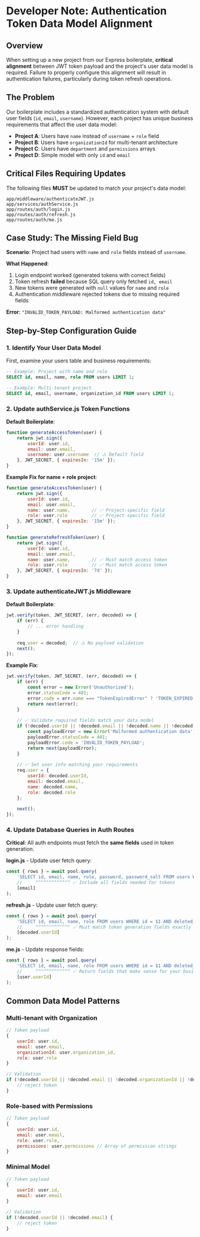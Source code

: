 # Developer Note: Authentication Token Data Model Alignment

## Overview

When setting up a new project from our Express boilerplate, **critical alignment** between JWT token payload and the project's user data model is required. Failure to properly configure this alignment will result in authentication failures, particularly during token refresh operations.

## The Problem

Our boilerplate includes a standardized authentication system with default user fields (`id`, `email`, `username`). However, each project has unique business requirements that affect the user data model:

- **Project A**: Users have `name` instead of `username` + `role` field
- **Project B**: Users have `organizationId` for multi-tenant architecture  
- **Project C**: Users have `department` and `permissions` arrays
- **Project D**: Simple model with only `id` and `email`

## Critical Files Requiring Updates

The following files **MUST** be updated to match your project's data model:

```
app/middleware/authenticateJWT.js
app/services/authService.js  
app/routes/auth/login.js
app/routes/auth/refresh.js
app/routes/auth/me.js
```

## Case Study: The Missing Field Bug

**Scenario**: Project had users with `name` and `role` fields instead of `username`.

**What Happened**:
1. Login endpoint worked (generated tokens with correct fields)
2. Token refresh **failed** because SQL query only fetched `id, email`
3. New tokens were generated with `null` values for `name` and `role`
4. Authentication middleware rejected tokens due to missing required fields

**Error**: `"INVALID_TOKEN_PAYLOAD: Malformed authentication data"`

## Step-by-Step Configuration Guide

### 1. Identify Your User Data Model

First, examine your users table and business requirements:

```sql
-- Example: Project with name and role
SELECT id, email, name, role FROM users LIMIT 1;

-- Example: Multi-tenant project  
SELECT id, email, username, organization_id FROM users LIMIT 1;
```

### 2. Update authService.js Token Functions

**Default Boilerplate**:
```js
function generateAccessToken(user) {
    return jwt.sign({
        userId: user.id,
        email: user.email,
        username: user.username  // ⚠️ Default field
    }, JWT_SECRET, { expiresIn: '15m' });
}
```

**Example Fix for name + role project**:
```js
function generateAccessToken(user) {
    return jwt.sign({
        userId: user.id,
        email: user.email,
        name: user.name,        // ✅ Project-specific field
        role: user.role         // ✅ Project-specific field  
    }, JWT_SECRET, { expiresIn: '15m' });
}

function generateRefreshToken(user) {
    return jwt.sign({
        userId: user.id,
        email: user.email,
        name: user.name,        // ✅ Must match access token
        role: user.role         // ✅ Must match access token
    }, JWT_SECRET, { expiresIn: '7d' });
}
```

### 3. Update authenticateJWT.js Middleware

**Default Boilerplate**:
```js
jwt.verify(token, JWT_SECRET, (err, decoded) => {
    if (err) {
        // ... error handling
    }
    
    req.user = decoded;  // ⚠️ No payload validation
    next();
});
```

**Example Fix**:
```js
jwt.verify(token, JWT_SECRET, (err, decoded) => {
    if (err) {
        const error = new Error('Unauthorized');
        error.statusCode = 401;
        error.code = err.name === "TokenExpiredError" ? 'TOKEN_EXPIRED' : 'INVALID_TOKEN';
        return next(error);
    }
    
    // ✅ Validate required fields match your data model
    if (!decoded.userId || !decoded.email || !decoded.name || !decoded.role) {
        const payloadError = new Error('Malformed authentication data');
        payloadError.statusCode = 401;
        payloadError.code = 'INVALID_TOKEN_PAYLOAD';
        return next(payloadError);
    }
    
    // ✅ Set user info matching your requirements
    req.user = {
        userId: decoded.userId,
        email: decoded.email,
        name: decoded.name,
        role: decoded.role
    };
    
    next();
});
```

### 4. Update Database Queries in Auth Routes

**Critical**: All auth endpoints must fetch the **same fields** used in token generation.

**login.js** - Update user fetch query:
```js
const { rows } = await pool.query(
    'SELECT id, email, name, role, password, password_salt FROM users WHERE email = $1 AND deleted_at IS NULL',
    //     ^^^^^^^^^^^^^ ✅ Include all fields needed for tokens
    [email]
);
```

**refresh.js** - Update user fetch query:
```js
const { rows } = await pool.query(
    'SELECT id, email, name, role FROM users WHERE id = $1 AND deleted_at IS NULL',
    //     ^^^^^^^^^^^^^ ✅ Must match token generation fields exactly
    [decoded.userId]
);
```

**me.js** - Update response fields:
```js
const { rows } = await pool.query(
    'SELECT id, email, name, role FROM users WHERE id = $1 AND deleted_at IS NULL',
    //     ^^^^^^^^^^^^^ ✅ Return fields that make sense for your business logic
    [user.userId]
);
```

## Common Data Model Patterns

### Multi-tenant with Organization
```js
// Token payload
{
    userId: user.id,
    email: user.email,
    organizationId: user.organization_id,
    role: user.role
}

// Validation
if (!decoded.userId || !decoded.email || !decoded.organizationId || !decoded.role) {
    // reject token
}
```

### Role-based with Permissions
```js
// Token payload  
{
    userId: user.id,
    email: user.email,
    role: user.role,
    permissions: user.permissions // Array of permission strings
}
```

### Minimal Model
```js
// Token payload
{
    userId: user.id,
    email: user.email
}

// Validation
if (!decoded.userId || !decoded.email) {
    // reject token
}
```